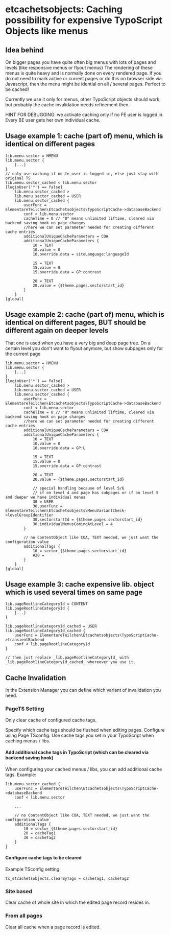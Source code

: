 etcachetsobjects: Caching possibility for expensive TypoScript Objects like menus
==================================================================================

## Idea behind

On bigger pages you have quite often big menus with lots of pages and levels (like responsive menus or flyout menus)
The rendering of these menus is quite heavy and is normally done on every rendered page. 
If you do not need to mark active or current pages or do this on browser side via Javascript, then the menu might be idential on all / several pages.
Perfect to be cached!

Currently we use it only for menus, other TypoScript objects should work, but probably the cache invalidation needs refinement then.

HINT FOR DEBUGGING: we activate caching only if no FE user is logged in. Every BE user gets her own individual cache.

## Usage example 1: cache (part of) menu, which is identical on different pages

    lib.menu.sector = HMENU
    lib.menu.sector {
        [...]
    }
    // only use caching if no fe_user is logged in, else just stay with original TS
    lib.menu.sector_cached < lib.menu.sector
    [loginUser('*') == false]
        lib.menu.sector_cached >
        lib.menu.sector_cached = USER
        lib.menu.sector_cached {
            userFunc = ElementareTeilchen\Etcachetsobjects\TypoScriptCache->databaseBackend
            conf < lib.menu.sector
            cacheTime = 0 // "0" means unlimited liftime, cleared via backend saving hook on page changes
            //here we can set parameter needed for creating different cache entries
            additionalUniqueCacheParameters = COA
            additionalUniqueCacheParameters {
                10 = TEXT
                10.value = 0
                10.override.data = siteLanguage:languageId
    
                15 = TEXT
                15.value = 0
                15.override.data = GP:contrast
     
                20 = TEXT
                20.value = {$theme.pages.sectorstart_id}
            }
        }
    [global]

## Usage example 2: cache (part of) menu, which is identical on different pages, BUT should be different again on deeper levels
That one is used when you have a very big and deep page tree. On a certain level you don't want to flyout anymore, but show subpages only for the current page

    lib.menu.sector = HMENU
    lib.menu.sector {
        [...]
    }
    [loginUser('*') == false]
        lib.menu.sector_cached >
        lib.menu.sector_cached = USER
        lib.menu.sector_cached {
            userFunc = ElementareTeilchen\Etcachetsobjects\TypoScriptCache->databaseBackend
            conf < lib.menu.sector
            cacheTime = 0 // "0" means unlimited liftime, cleared via backend saving hook on page changes
            //here we can set parameter needed for creating different cache entries
            additionalUniqueCacheParameters = COA
            additionalUniqueCacheParameters {
                10 = TEXT
                10.value = 0
                10.override.data = GP:L
    
                15 = TEXT
                15.value = 0
                15.override.data = GP:contrast
    
                20 = TEXT
                20.value = {$theme.pages.sectorstart_id}
    
                // special handling because of level 5/6
                // if on level 4 and page has subpages or if on level 5 and deeper we have individual menus
                30 = USER
                30.userFunc = ElementareTeilchen\Etcachetsobjects\MenuVariantCheck->levelGroupIdentifier
                30.sectorstartId = {$theme.pages.sectorstart_id}
                30.individualMenusComingAtLevel = 4
            }
    
            // no ContentObject like COA, TEXT needed, we just want the configuration value
            additionalTags {
                10 = sector_{$theme.pages.sectorstart_id}
                #20 =
            }
        }
    [global]

## Usage example 3: cache expensive lib. object which is used several times on same page

    lib.pageRootlineCategoryId = CONTENT
    lib.pageRootlineCategoryId {
        [...]
    }

    lib.pageRootlineCategoryId_cached = USER
    lib.pageRootlineCategoryId_cached {
        userFunc = ElementareTeilchen\Etcachetsobjects\TypoScriptCache->transientBackend
        conf < lib.pageRootlineCategoryId
    }
    
    // then just replace _lib.pageRootlineCategoryId_ with _lib.pageRootlineCategoryId_cached_ whereever you use it.

## Cache Invalidation

In the Extension Manager you can define which variant of invalidation you need.

### PageTS Setting
Only clear cache of configured cache tags.

Specify which cache tags should be flushed when editing pages.
Configure using Page TSconfig.
Use cache tags you set in your TypoScript when caching menus / libs.

#### Add additional cache tags in TypoScript (which can be cleared via backend saving hook)
When configuring your cached menus / libs, you can add additional cache tags.
Example:
```
lib.menu.sector_cached {
    userFunc = ElementareTeilchen\Etcachetsobjects\TypoScriptCache->databaseBackend
    conf < lib.menu.sector

    ...

    // no ContentObject like COA, TEXT needed, we just want the configuration value
    additionalTags {
        10 = sector_{$theme.pages.sectorstart_id}
        20 = cacheTag1
        30 = cacheTag2
    }
}
```

#### Configure cache tags to be cleared
Example TSconfig setting:
```
tx_etcachetsobjects.clearByTags = cacheTag1, cacheTag2
```


### Site based
Clear cache of whole site in which the edited page record resides in.


### From all pages
Clear all cache when a page record is edited.


